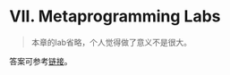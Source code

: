 # Ⅶ. Metaprogramming Labs

> 本章的lab省略，个人觉得做了意义不是很大。

答案可参考[链接](https://missing-semester-cn.github.io/missing-notes-and-solutions/2020/solutions/metaprogramming-solution/)。
